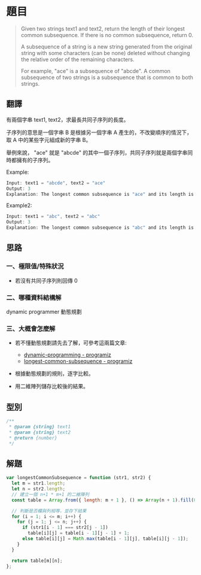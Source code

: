 # **題目**

>Given two strings text1 and text2, return the length of their longest common subsequence. If there is no common subsequence, return 0.
>
>A subsequence of a string is a new string generated from the original string with some characters (can be none) deleted without changing the relative order of the remaining characters.
>
>For example, "ace" is a subsequence of "abcde".
A common subsequence of two strings is a subsequence that is common to both strings.

## **翻譯**

有兩個字串 text1, text2，求最長共同子序列的長度。

子序列的意思是一個字串 B 是根據另一個字串 A 產生的，不改變順序的情況下，取 A 中的某些字元組成新的字串 B。

舉例來說， "ace" 就是 "abcde" 的其中一個子序列，共同子序列就是兩個字串同時都擁有的子序列。

Example:

```js
Input: text1 = "abcde", text2 = "ace" 
Output: 3  
Explanation: The longest common subsequence is "ace" and its length is 3.
```

Example2:

```js
Input: text1 = "abc", text2 = "abc"
Output: 3
Explanation: The longest common subsequence is "abc" and its length is 3.
```

## **思路**

### **一、極限值/特殊狀況**

- 若沒有共同子序列則回傳 0

### **二、哪種資料結構解**

dynamic programmer 動態規劃

### **三、大概會怎麼解**

- 若不懂動態規劃請先去了解，可參考這兩篇文章:
  - [dynamic-programming - programiz](https://www.programiz.com/dsa/dynamic-programming)
  - [longest-common-subsequence - programiz](https://www.programiz.com/dsa/longest-common-subsequence)
  
- 根據動態規劃的規則，逐字比較。
- 用二維陣列儲存比較後的結果。

## **型別**

```js
/**
 * @param {string} text1
 * @param {string} text2
 * @return {number}
 */
```

## **解題**

```js
var longestCommonSubsequence = function (str1, str2) {
  let m = str1.length;
  let n = str2.length;
  // 建立一個 n+1 * m+1 的二維陣列
  const table = Array.from({ length: m + 1 }, () => Array(n + 1).fill(0));

  // 判斷是否欄與列相等，並存下結果
  for (i = 1; i <= m; i++) {
    for (j = 1; j <= n; j++) {
      if (str1[i - 1] === str2[j - 1])
        table[i][j] = table[i - 1][j - 1] + 1;
      else table[i][j] = Math.max(table[i - 1][j], table[i][j - 1]);
    }
  }

  return table[m][n];
};
```
